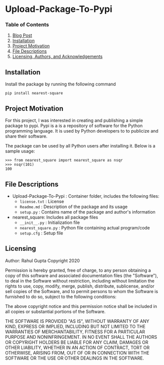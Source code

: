 # Upload-Package-To-Pypi

### Table of Contents
1. [Blog Post](https://medium.com/@rahulgupta1/upload-your-python-package-to-pypi-c45ad6a52a13)
2. [Installation](#installation)
3. [Project Motivation](#motivation)
4. [File Descriptions](#files)
6. [Licensing, Authors, and Acknowledgements](#licensing)

## Installation <a name="installation"></a>
Install the package by running the following command

`pip install nearest-square`

## Project Motivation<a name="motivation"></a>

For this project, I was interested in creating and publishing a simple package to pypi.
Pypi is a is a repository of software for the Python programming language. It is used by Python developers to to publicize and share their software.

The package can be used by all Python users after installing it. Below is a sample usage:
```
>>> from nearest_square import nearest_square as nsqr
>>> nsqr(101)
100
```

## File Descriptions <a name="files"></a>

* Upload-Package-To-Pypi : Container folder, includes the following files:
    * `license.txt` : License
    * `Readme.md` : Description of the package and its usage
    * `setup.py` : Contains name of the package and author's information
* nearest_square: Includes all package files
    * `__init__.py` : Initialization file
    * `nearest_square.py` : Python file containing actual program/code
    * `setup.cfg` : Setup file

## Licensing<a name="licensing"></a>
Author: Rahul Gupta
Copyright 2020

Permission is hereby granted, free of charge, to any person obtaining a copy
of this software and associated documentation files (the "Software"), to deal
in the Software without restriction, including without limitation the rights
to use, copy, modify, merge, publish, distribute, sublicense, and/or sell
copies of the Software, and to permit persons to whom the Software is
furnished to do so, subject to the following conditions:

The above copyright notice and this permission notice shall be included in all
copies or substantial portions of the Software.

THE SOFTWARE IS PROVIDED "AS IS", WITHOUT WARRANTY OF ANY KIND, EXPRESS OR
IMPLIED, INCLUDING BUT NOT LIMITED TO THE WARRANTIES OF MERCHANTABILITY,
FITNESS FOR A PARTICULAR PURPOSE AND NONINFRINGEMENT. IN NO EVENT SHALL THE
AUTHORS OR COPYRIGHT HOLDERS BE LIABLE FOR ANY CLAIM, DAMAGES OR OTHER
LIABILITY, WHETHER IN AN ACTION OF CONTRACT, TORT OR OTHERWISE, ARISING FROM,
OUT OF OR IN CONNECTION WITH THE SOFTWARE OR THE USE OR OTHER DEALINGS IN THE
SOFTWARE.
